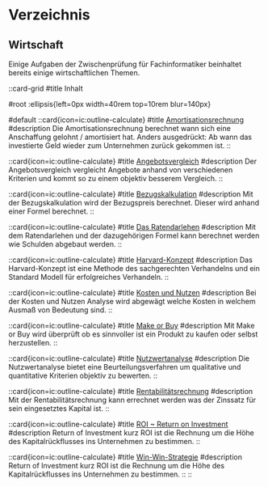 # Verzeichnis

## Wirtschaft
Einige Aufgaben der Zwischenprüfung für Fachinformatiker beinhaltet bereits einige wirtschaftlichen Themen.

::card-grid
#title
Inhalt

#root
:ellipsis{left=0px width=40rem top=10rem blur=140px}

#default
   ::card{icon=ic:outline-calculate}
   #title
   [Amortisationsrechnung](./1.Amortisationsrechnung)
   #description
   Die Amortisationsrechnung berechnet wann sich eine Anschaffung gelohnt / amortisiert hat. Anders ausgedrückt: Ab wann das investierte Geld wieder zum Unternehmen zurück gekommen ist.
  ::

   ::card{icon=ic:outline-calculate}
   #title
   [Angebotsvergleich](./2.Angebotsvergleich.md)
   #description
   Der Angebotsvergleich vergleicht Angebote anhand von verschiedenen Kriterien und kommt so zu einem objektiv besserem Vergleich.
   ::

  ::card{icon=ic:outline-calculate}
  #title
  [Bezugskalkulation](./3.Bezugskalkulation.md)
  #description
  Mit der Bezugskalkulation wird der Bezugspreis berechnet. Dieser wird anhand einer Formel berechnet.
  ::

  ::card{icon=ic:outline-calculate}
  #title
  [Das Ratendarlehen](./4.Ratendarlehen.md)
  #description
  Mit dem Ratendarlehen und der dazugehörigen Formel kann berechnet werden wie Schulden abgebaut werden.
  ::

  ::card{icon=ic:outline-calculate}
  #title
  [Harvard-Konzept](./4.HarvardKonzept.md)
  #description
  Das Harvard-Konzept ist eine Methode des sachgerechten Verhandelns und ein Standard Modell für erfolgreiches Verhandeln.
  ::

  ::card{icon=ic:outline-calculate}
  #title
  [Kosten und Nutzen](./6.KostenNutzen.md)
  #description
  Bei der Kosten und Nutzen Analyse wird abgewägt welche Kosten in welchem Ausmaß von Bedeutung sind.
  ::

  ::card{icon=ic:outline-calculate}
  #title
  [Make or Buy](./7.MakeOrBuy.md)
  #description
  Mit Make or Buy wird überprüft ob es sinnvoller ist ein Produkt zu kaufen oder selbst herzustellen.
  ::

  ::card{icon=ic:outline-calculate}
  #title
  [Nutzwertanalyse](./8.Nutzwertanalyse.md)
  #description
  Die Nutzwertanalyse bietet eine Beurteilungsverfahren um qualitative und quantitative Kriterien objektiv zu bewerten.
  ::

  ::card{icon=ic:outline-calculate}
  #title
  [Rentabilitätsrechnung](./9.Rentabilitaetsrechnung.md)
  #description
  Mit der Rentabilitätsrechnung kann errechnet werden was der Zinssatz für sein eingesetztes Kapital ist.
  ::

  ::card{icon=ic:outline-calculate}
  #title
  [ROI ~ Return on Investment](./10.ROI.md)
  #description
  Return of Investment kurz ROI ist die Rechnung um die Höhe des Kapitalrückflusses ins Unternehmen zu bestimmen.
  ::

  ::card{icon=ic:outline-calculate}
  #title
  [Win-Win-Strategie](./11.WinWin.md)
  #description
  Return of Investment kurz ROI ist die Rechnung um die Höhe des Kapitalrückflusses ins Unternehmen zu bestimmen.
  ::
::
